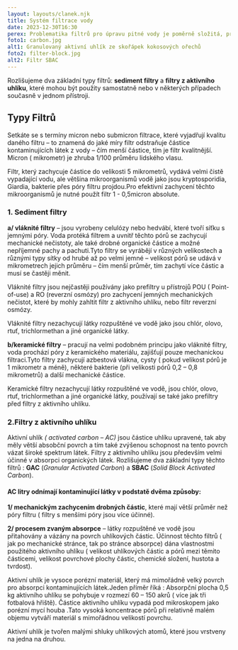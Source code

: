 ```yaml
---
layout: layouts/clanek.njk
title: Systém filtrace vody
date: 2023-12-30T16:30
perex: Problematika filtrů pro úpravu pitné vody je poměrně složitá, protože je mnoho typů – více jak 2500 vyráběných více jak 500 společnostmi a jaké také mnoho technologií filtrace a jejich nejrůznější kombinace, ale existuje základní jednoduchý koncept, který je společný velké většině z nich.Kontaminující látky jsou zachycovány uvnitř filtru pomocí velmi malých pórů a nebo, jak je tomu v případě uhlíkových filtrů, kdy se váží na aktivní povrch uhlíkových částic absorpcí.
foto1: carbon.jpg
alt1: Granulovaný aktivní uhlík ze skořápek kokosových ořechů
foto2: filter-block.jpg
alt2: Filtr SBAC
---
```




Rozlišujeme dva základní typy filtrů: **sediment filtry** a **filtry z aktivního uhlíku**, které mohou být použity samostatně nebo v některých případech současně v jednom přístroji.

## Typy Filtrů

Setkáte se s termíny micron nebo submicron filtrace, které vyjadřují kvalitu daného filtru – to znamená do jaké míry filtr odstraňuje částice kontaminujících látek z vody – čím menší částice, tím je filtr kvalitnější. Micron ( mikrometr) je zhruba 1/100 průměru lidského vlasu.

Filtr, který zachycuje částice do velikosti 5 mikrometrů, vydává velmi čistě vypadající vodu, ale většina mikroorganismů vodě jako jsou kryptosporidia, Giardia, bakterie přes póry filtru projdou.Pro efektivní zachycení těchto mikroorganismů je nutné použít filtr 1 - 0,5micron absolute.

### 1. Sediment filtry

**a/ vláknité filtry** – jsou vyrobeny celulózy nebo hedvábí, které tvoří síťku s jemnými póry. Voda protéká filtrem a uvnitř těchto pórů se zachycují mechanické nečistoty, ale také drobné organické částice a možné nepříjemné pachy a pachuti.Tyto filtry se vyrábějí v různých velikostech a různými typy sítky od hrubé až po velmi jemné – velikost pórů se udává v mikrometrech jejich průměru – čím menší průměr, tím zachytí více částic a musí se častěji měnit.

Vláknité filtry jsou nejčastěji používány jako prefiltry u přístrojů POU ( Point-of-use) a RO (reverzní osmózy) pro zachycení jemných mechanických nečistot, které by mohly zahltit filtr z aktivního uhlíku, nebo filtr reverzní osmózy.

Vláknité filtry nezachycují látky rozpuštěné ve vodě jako jsou chlór, olovo, rtuť, trichlormethan a jiné organické látky.

**b/keramické filtry** – pracují na velmi podobném principu jako vláknité filtry, voda prochází póry z keramického materiálu, zajišťují pouze mechanickou filtraci.Tyto filtry zachycují azbestová vlákna, cysty ( pokud velikost pórů je 1 mikrometr a méně), některé bakterie (při velikosti pórů 0,2 – 0,8 mikrometrů) a další mechanické částice.

Keramické filtry nezachycují látky rozpuštěné ve vodě, jsou chlór, olovo, rtuť, trichlormethan a jiné organické látky, používají se také jako prefiltry před filtry z aktivního uhlíku.

### 2.Filtry z aktivního uhlíku

Aktivní uhlík *( activated carbon – AC)* jsou částice uhlíku upravené, tak aby měly větší absobční povrch a tím také zvýšenou schopnost na tento povrch vázat široké spektrum látek. Filtry z aktivního uhlíku jsou především velmi účinné v absorpci organických látek. Rozlišujeme dva základní typy těchto filtrů : **GAC** (*Granular Activated Carbon*) a **SBAC** (*Solid Block Activated Carbon*).

#### AC litry odnímají kontaminující látky v podstatě dvěma způsoby:

**1/ mechanickým zachycením drobných částic**, které mají větší průměr než póry filtru ( filtry s menšími póry jsou více účinné).

**2/ procesem zvaným absorpce** – látky rozpuštěné ve vodě jsou přitahovány a vázány na povrch uhlíkových částic. Účinnost těchto filtrů ( jak po mechanické stránce, tak po stránce absorpce) dána vlastnostmi použitého aktivního uhlíku ( velikost uhlíkových částic a pórů mezi těmito částicemi, velikost povrchové plochy částic, chemické složení, hustota a tvrdost).

Aktivní uhlík je vysoce porézní materiál, který má mimořádně velký povrch pro absorpci kontaminujících látek.Jeden příměr říká : Absorpční plocha 0,5 kg aktivního uhlíku se pohybuje v rozmezí 60 – 150 akrů ( více jak tři fotbalová hřiště). Částice aktivního uhlíku vypadá pod mikroskopem jako porézní mycí houba .Tato vysoká koncentrace pórů při relativně malém objemu vytváří materiál s mimořádnou velikostí povrchu.

Aktivní uhlík je tvořen malými shluky uhlíkových atomů, které jsou vrstveny na jedna na druhou.
